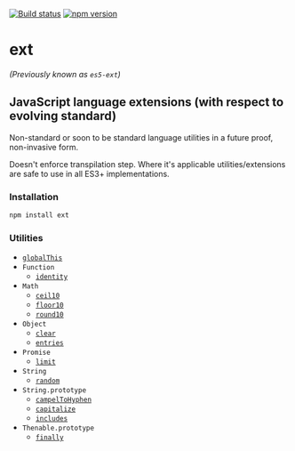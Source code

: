 [![Build status][build-image]][build-url]
[![npm version][npm-image]][npm-url]

# ext

_(Previously known as `es5-ext`)_

## JavaScript language extensions (with respect to evolving standard)

Non-standard or soon to be standard language utilities in a future proof, non-invasive form.

Doesn't enforce transpilation step. Where it's applicable utilities/extensions are safe to use in all ES3+ implementations.

### Installation

```bash
npm install ext
```

### Utilities

- [`globalThis`](docs/global-this.md)
- `Function`
  - [`identity`](docs/function/identity.md)
- `Math`
  - [`ceil10`](docs/math/ceil-10.md)
  - [`floor10`](docs/math/floor-10.md)
  - [`round10`](docs/math/round-10.md)
- `Object`
  - [`clear`](docs/object/clear.md)
  - [`entries`](docs/object/entries.md)
- `Promise`
  - [`limit`](docs/promise/limit.md)
- `String`
  - [`random`](docs/string/random.md)
- `String.prototype`
  - [`campelToHyphen`](docs/string_/camel-to-hyphen.md)
  - [`capitalize`](docs/string_/capitalize.md)
  - [`includes`](docs/string_/includes.md)
- `Thenable.prototype`
  - [`finally`](docs/thenable_/finally.md)

[build-image]: https://github.com/medikoo/es5-ext/workflows/Integrate%20[ext]/badge.svg
[build-url]: https://github.com/medikoo/es5-ext/actions?query=workflow%3AIntegrate%20[ext]
[npm-image]: https://img.shields.io/npm/v/ext.svg
[npm-url]: https://www.npmjs.com/package/ext

